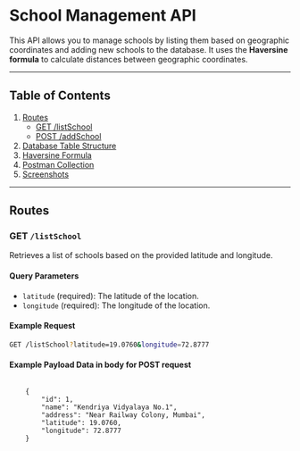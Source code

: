 # School Management API

This API allows you to manage schools by listing them based on geographic coordinates and adding new schools to the database. It uses the **Haversine formula** to calculate distances between geographic coordinates.

---

## Table of Contents
1. [Routes](#routes)
   - [GET /listSchool](#get-listschool)
   - [POST /addSchool](#post-addschool)
2. [Database Table Structure](#database-table-structure)
3. [Haversine Formula](#haversine-formula)
4. [Postman Collection](#postman-collection)
5. [Screenshots](#screenshots)

---

## Routes

### GET `/listSchool`
Retrieves a list of schools based on the provided latitude and longitude.

#### Query Parameters
- `latitude` (required): The latitude of the location.
- `longitude` (required): The longitude of the location.

#### Example Request
```bash
GET /listSchool?latitude=19.0760&longitude=72.8777
```
#### Example Payload Data in body for POST request
```

    {
        "id": 1,
        "name": "Kendriya Vidyalaya No.1",
        "address": "Near Railway Colony, Mumbai",
        "latitude": 19.0760,
        "longitude": 72.8777
    } 

```
